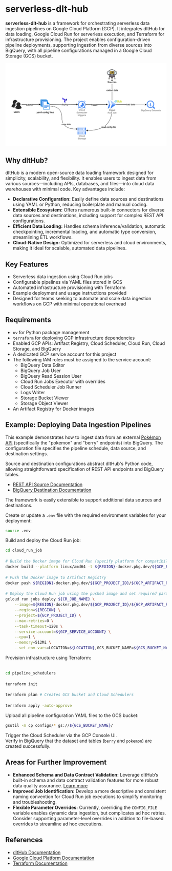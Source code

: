 # serverless-dlt-hub

**serverless-dlt-hub** is a framework for orchestrating serverless data ingestion pipelines on Google Cloud Platform (GCP). It integrates dltHub for data loading, Google Cloud Run for serverless execution, and Terraform for infrastructure provisioning. The project enables configuration-driven pipeline deployments, supporting ingestion from diverse sources into BigQuery, with all pipeline configurations managed in a Google Cloud Storage (GCS) bucket.

![serverless-dlt-hub architecture diagram](docs/serverless-dlt-hub-architecture.png)

## Why dltHub?

dltHub is a modern open-source data loading framework designed for simplicity, scalability, and flexibility. It enables users to ingest data from various sources—including APIs, databases, and files—into cloud data warehouses with minimal code. Key advantages include:

- **Declarative Configuration:** Easily define data sources and destinations using YAML or Python, reducing boilerplate and manual coding.
- **Extensible Ecosystem:** Offers numerous built-in connectors for diverse data sources and destinations, including support for complex REST API configurations.
- **Efficient Data Loading:** Handles schema inference/validation, automatic checkpointing, incremental loading, and automatic type conversion, streamlining ETL workflows.
- **Cloud-Native Design:** Optimized for serverless and cloud environments, making it ideal for scalable, automated data pipelines.

## Key Features

- Serverless data ingestion using Cloud Run jobs
- Configurable pipelines via YAML files stored in GCS
- Automated infrastructure provisioning with Terraform
- Example deployment and usage instructions provided
- Designed for teams seeking to automate and scale data ingestion workflows on GCP with minimal operational overhead

## Requirements

- `uv` for Python package management
- `terraform` for deploying GCP infrastructure dependencies
- Enabled GCP APIs: Artifact Registry, Cloud Scheduler, Cloud Run, Cloud Storage, and BigQuery
- A dedicated GCP service account for this project
- The following IAM roles must be assigned to the service account:
  - BigQuery Data Editor
  - BigQuery Job User
  - BigQuery Read Session User
  - Cloud Run Jobs Executor with overrides
  - Cloud Scheduler Job Runner
  - Logs Writer
  - Storage Bucket Viewer
  - Storage Object Viewer
- An Artifact Registry for Docker images

## Example: Deploying Data Ingestion Pipelines

This example demonstrates how to ingest data from an external [Pokémon API](https://pokeapi.co/docs/v2) (specifically the "pokemon" and "berry" endpoints) into BigQuery. The configuration file specifies the pipeline schedule, data source, and destination settings.

Source and destination configurations abstract dltHub's Python code, allowing straightforward specification of REST API endpoints and BigQuery tables.

- [REST API Source Documentation](https://dlthub.com/docs/dlt-ecosystem/verified-sources/rest_api/basic)
- [BigQuery Destination Documentation](https://dlthub.com/docs/dlt-ecosystem/verified-sources/rest_api/basic)

The framework is easily extensible to support additional data sources and destinations.

Create or update a `.env` file with the required environment variables for your deployment:

```bash
source .env
```

Build and deploy the Cloud Run job:

```bash
cd cloud_run_job

# Build the Docker image for Cloud Run (specify platform for compatibility)
docker build --platform linux/amd64 -t ${REGION}-docker.pkg.dev/${GCP_PROJECT_ID}/${GCP_ARTIFACT_REGISTRY}/${CR_JOB_NAME} .

# Push the Docker image to Artifact Registry
docker push ${REGION}-docker.pkg.dev/${GCP_PROJECT_ID}/${GCP_ARTIFACT_REGISTRY}/${CR_JOB_NAME}

# Deploy the Cloud Run job using the pushed image and set required parameters
gcloud run jobs deploy ${CR_JOB_NAME} \
    --image=${REGION}-docker.pkg.dev/${GCP_PROJECT_ID}/${GCP_ARTIFACT_REGISTRY}/${CR_JOB_NAME}:latest \
    --region=${REGION} \
    --project=${GCP_PROJECT_ID} \
    --max-retries=0 \
    --task-timeout=120s \
    --service-account=${GCP_SERVICE_ACCOUNT} \
    --cpu=1 \
    --memory=512Mi \
    --set-env-vars=LOCATION=${LOCATION},GCS_BUCKET_NAME=${GCS_BUCKET_NAME}
```

Provision infrastructure using Terraform:

```bash

cd pipeline_schedulers

terraform init

terraform plan # Creates GCS bucket and Cloud Schedulers

terraform apply -auto-approve

```

Upload all pipeline configuration YAML files to the GCS bucket:

```bash
gsutil -m cp configs/* gs://${GCS_BUCKET_NAME}/
```

Trigger the Cloud Scheduler via the GCP Console UI.  
Verify in BigQuery that the dataset and tables (`berry` and `pokemon`) are created successfully.

## Areas for Further Improvement

- **Enhanced Schema and Data Contract Validation:** Leverage dltHub’s built-in schema and data contract validation features for more robust data quality assurance. [Learn more](https://dlthub.com/docs/general-usage/schema-contracts)
- **Improved Job Identification:** Develop a more descriptive and consistent naming convention for Cloud Run job executions to simplify monitoring and troubleshooting.
- **Flexible Parameter Overrides:** Currently, overriding the `CONFIG_FILE` variable enables dynamic data ingestion, but complicates ad hoc retries. Consider supporting parameter-level overrides in addition to file-based overrides to streamline ad hoc executions.

## References

- [dltHub Documentation](https://dlthub.com/docs/intro)
- [Google Cloud Platform Documentation](https://cloud.google.com/docs)
- [Terraform Documentation](https://developer.hashicorp.com/terraform/docs)